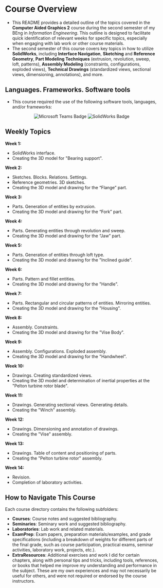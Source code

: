 # Course Overview

- This README provides a detailed outline of the topics covered in the **Computer Aided Graphics 2** course during the second semester of my BEng in _Information Engineering_. This outline is designed to facilitate quick identification of relevant weeks for specific topics, especially when engaging with lab work or other course materials.
- The second semester of this course covers key topics in how to utilize **SolidWorks**, including **Interface Navigation**, **Sketching** and **Reference Geometry**, **Part Modeling Techniques** (extrusion, revolution, sweep, loft, patterns), **Assembly Modeling** (constraints, configurations, exploded views), **Technical Drawings** (standardized views, sectional views, dimensioning, annotations), and more.

## Languages. Frameworks. Software tools

- This course required the use of the following software tools, languages, and/or frameworks:

<div align="center">
  
<p>
  <img alt="Microsoft Teams Badge" src="https://img.shields.io/badge/Microsoft Teams-%236264A7?style=for-the-badge&logo=microsoftteams&logoColor=white">
  <img alt="SolidWorks Badge" src="https://img.shields.io/badge/SolidWorks-%23E2231A?style=for-the-badge&logo=solidworks&logoColor=white">
</p>
  
</div>

## Weekly Topics

**Week 1:** 
- SolidWorks interface.
- Creating the 3D model for "Bearing support".

**Week 2:**
- Sketches. Blocks. Relations. Settings.
- Reference geometries. 3D sketches.
- Creating the 3D model and drawing for the “Flange” part.

**Week 3:**
- Parts. Generation of entities by extrusion.
- Creating the 3D model and drawing for the “Fork” part.

**Week 4:**
- Parts. Generating entities through revolution and sweep.
- Creating the 3D model and drawing for the “Jaw” part.

**Week 5:**
- Parts. Generation of entities through loft type.
- Creating the 3D model and drawing for the "Inclined guide".

**Week 6:**
- Parts. Pattern and fillet entities.
- Creating the 3D model and drawing for the "Handle".

**Week 7:**
- Parts. Rectangular and circular patterns of entities. Mirroring entities.
- Creating the 3D model and drawing for the "Housing".

**Week 8:**
- Assembly. Constraints.
- Creating the 3D model and drawing for the "Vise Body".

**Week 9:**
- Assembly. Configurations. Exploded assembly.
- Creating the 3D model and drawing for the "Handwheel".

**Week 10:**
- Drawings. Creating standardized views.
- Creating the 3D model and determination of inertial properties at the "Pelton turbine rotor blade".

**Week 11:**
- Drawings. Generating sectional views. Generating details.
- Creating the "Winch" assembly.

**Week 12:**
- Drawings. Dimensioning and annotation of drawings.
- Creating the "Vise" assembly.

**Week 13:**
- Drawings. Table of content and positioning of parts.
- Creating the "Pelton turbine rotor" assembly.

**Week 14:**
- Revision.
- Completion of laboratory activities. 

## How to Navigate This Course

Each course directory contains the following subfolders:

- **Courses**: Course notes and suggested bibliography.
-  **Seminaries**: Seminary work and suggested bibliography.
- **Laboratories**: Lab work and related materials.
- **ExamPrep**: Exam papers, preparation materials/examples, and grade specifications (including a breakdown of weights for different parts of the final grade, such as course participation, practical exams, seminar activities, laboratory work, projects, etc.).
- **ExtraResources**: Additional exercises and work I did for certain chapters, along with personal tips and tricks, including tools, references, or books that helped me improve my understanding and performance in the subject. These are my own experiences and may not necessarily be useful for others, and were not required or endorsed by the course instructors.
